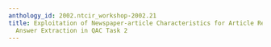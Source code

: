 ```yaml
---
anthology_id: 2002.ntcir_workshop-2002.21
title: Exploitation of Newspaper-article Characteristics for Article Retrieval and
  Answer Extraction in QAC Task 2
---
```

